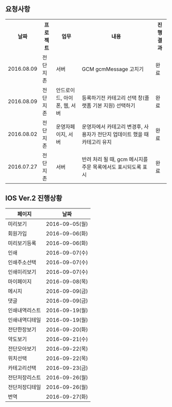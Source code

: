 ## 요청사항



<table>
<tr>
<th align="center">날짜</th>
<th align="center">프로젝트</th>
<th align="center">업무</th>
<th align="center">내용</th>
<th align="center">진행결과</th>
</tr>





<tr>
<td>
2016.08.09
</td>
<td>
전단지존
</td>
<td>
서버
</td>
<td>
GCM gcmMessage 고치기
</td>
<td>
완료
</td>
</tr>





<tr>
<td>
2016.08.09
</td>
<td>
전단지존
</td>
<td>
안드로이드, 아이폰, 웹, 서버
</td>
<td>
등록하기전 카테고리 선택 창(플랫폼 기본 지원) 선택하기
</td>
<td>
완료
</td>
</tr>




<tr>
<td>
2016.08.02
</td>
<td>
전단지존
</td>
<td>
운영자페이지, 서버
</td>
<td>
운영자에서 카테고리 변경후, 사용자가 전단지 업데이트 했을 때 카테고리 유지
</td>
<td>
완료
</td>
</tr>


<tr>
<td>
2016.07.27
</td>
<td>
전단지존
</td>
<td>
서버
</td>
<td>
반려 처리 될 때, gcm 메시지를 주문 목록에서도 표시되도록 표시
</td>
<td>
완료
</td>
</tr>



</table>




## IOS Ver.2 진행상황

| 페이지 | 날짜 |
|---|---|
|미리보기|2016-09-05(월)|
|회원가입|2016-09-06(화)|
|미리보기등록|2016-09-06(화)|
|인쇄|2016-09-07(수)|
|인쇄주소선택|2016-09-07(수)|
|인쇄미리보기|2016-09-07(수)|
|마이페이지|2016-09-08(목)|
|메시지|2016-09-09(금)|
|댓글|2016-09-09(금)|
|인쇄내역리스트|2016-09-19(월)|
|인쇄내역디테일|2016-09-19(월)|
|전단한장보기|2016-09-20(화)|
|약도보기|2016-09-21(수)|
|전단모아보기|2016-09-22(목)|
|위치선택|2016-09-22(목)|
|카테고리선택|2016-09-23(금)|
|전단저장리스트|2016-09-26(월)|
|전단저장디테일|2016-09-26(월)|
|번역|2016-09-27(화)|
